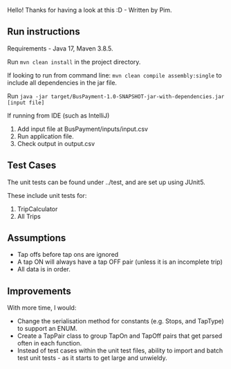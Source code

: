 Hello! Thanks for having a look at this :D - Written by Pim. 

## Run instructions

Requirements - Java 17, Maven 3.8.5. 

Run `mvn clean install` in the project directory. 

If looking to run from command line: `mvn clean compile assembly:single` to include all dependencies in the jar file. 

Run `java -jar target/BusPayment-1.0-SNAPSHOT-jar-with-dependencies.jar [input file]`

If running from IDE (such as IntelliJ)
1. Add input file at BusPayment/inputs/input.csv
2. Run application file.
3. Check output in output.csv

## Test Cases

The unit tests can be found under ../test, and are set up using JUnit5. 

These include unit tests for: 
1. TripCalculator
2. All Trips

## Assumptions

- Tap offs before tap ons are ignored
- A tap ON will always have a tap OFF pair (unless it is an incomplete trip)  
- All data is in order. 

## Improvements 

With more time, I would: 

- Change the serialisation method for constants (e.g. Stops, and TapType) to support an ENUM.
- Create a TapPair class to group TapOn and TapOff pairs that get parsed often in each function.
- Instead of test cases within the unit test files, ability to import and batch test unit tests - as it starts to get large and unwieldy. 
